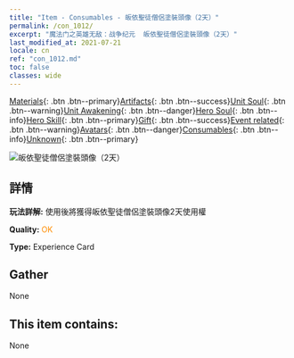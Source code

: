 ```yaml
---
title: "Item - Consumables - 皈依聖徒僧侶塗裝頭像（2天）"
permalink: /con_1012/
excerpt: "魔法门之英雄无敌：战争纪元  皈依聖徒僧侶塗裝頭像（2天）"
last_modified_at: 2021-07-21
locale: cn
ref: "con_1012.md"
toc: false
classes: wide
---
```

 [Materials](/ItemsCN/){: .btn .btn--primary}[Artifacts](/ItemsCN/Artifacts/){: .btn .btn--success}[Unit Soul](/ItemsCN/UnitSoul/){: .btn .btn--warning}[Unit Awakening](/ItemsCN/UnitAwakening/){: .btn .btn--danger}[Hero Soul](/ItemsCN/HeroSoul/){: .btn .btn--info}[Hero Skill](/ItemsCN/HeroSkill/){: .btn .btn--primary}[Gift](/ItemsCN/Gift/){: .btn .btn--success}[Event related](/ItemsCN/Events/){: .btn .btn--warning}[Avatars](/ItemsCN/Avatars/){: .btn .btn--danger}[Consumables](/ItemsCN/Consumables/){: .btn .btn--info}[Unknown](/ItemsCN/Unknown/){: .btn .btn--primary}

 ![皈依聖徒僧侶塗裝頭像（2天）](/images/u/ti_senglvshengdan.jpg)

## 詳情
 **玩法詳解:** 使用後將獲得皈依聖徒僧侶塗裝頭像2天使用權

 **Quality:** <span style="color: #FF8C00">OK</span>

 **Type:** Experience Card

## Gather

  None

## This item contains:

  None

